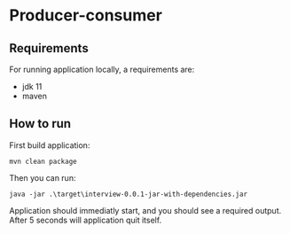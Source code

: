 # Producer-consumer
## Requirements
For running application locally, a requirements are:
- jdk 11
- maven
## How to run
First build application:
```
mvn clean package
```
Then you can run:
```
java -jar .\target\interview-0.0.1-jar-with-dependencies.jar
```
Application should immediatly start, and you should see a required output. After 5 seconds will application quit itself.

